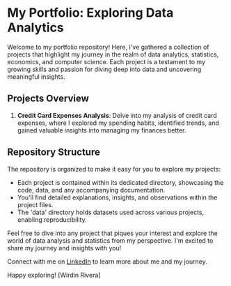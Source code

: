 # My Portfolio: Exploring Data Analytics

Welcome to my portfolio repository! Here, I've gathered a collection of projects that highlight my journey in the realm of data analytics, statistics, economics, and computer science. Each project is a testament to my growing skills and passion for diving deep into data and uncovering meaningful insights. 

## Projects Overview

1. **Credit Card Expenses Analysis**: Delve into my analysis of credit card expenses, where I explored my spending habits, identified trends, and gained valuable insights into managing my finances better.

## Repository Structure

The repository is organized to make it easy for you to explore my projects:

- Each project is contained within its dedicated directory, showcasing the code, data, and any accompanying documentation.
- You'll find detailed explanations, insights, and observations within the project files.
- The 'data' directory holds datasets used across various projects, enabling reproducibility.

Feel free to dive into any project that piques your interest and explore the world of data analysis and statistics from my perspective. I'm excited to share my journey and insights with you!

Connect with me on [LinkedIn](www.linkedin.com/in/wirdinrivera) to learn more about me and my journey.

Happy exploring!
[Wirdin Rivera]

